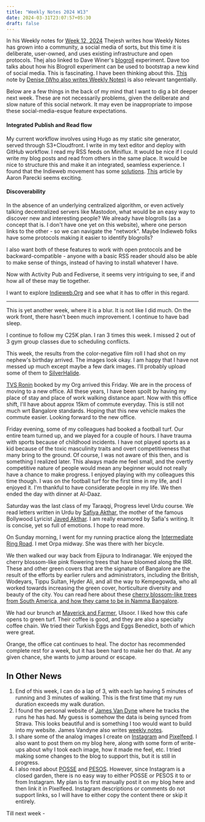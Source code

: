 ```yaml
---
title: "Weekly Notes 2024 W13"
date: 2024-03-31T23:07:57+05:30
draft: false
---
```


In his Weekly notes for [Week 12, 2024](https://thejeshgn.com/2024/03/22/weekly-notes-12-2024/) Thejesh writes how Weekly Notes has grown into a community, a social media of sorts, but this time it is deliberate, user-owned, and uses existing infrastructure and open protocols. Thej also linked to Dave Winer's [blogroll](https://blogroll.social/) experiment. Dave too talks about how his Blogroll experiment can be used to bootstrap a new kind of social media. This is fascinating. I have been thinking about this. [This](https://styledeficit.tumblr.com/post/746215913417768960/why-has-linkedin-become-so-weird-coco-khan) note by [Denise (Who also writes Weekly Notes)](https://walknotes.com/about/) is also relevant tangentially.

Below are a few things in the back of my mind that I want to dig a bit deeper next week. These are not necessarily problems, given the deliberate and slow nature of this social network. It may even be inappropriate to impose these social-media-esque feature expectations.

#### Integrated Publish and Read flow

My current workflow involves using Hugo as my static site generator, served through S3+Cloudfront. I write in my text editor and deploy with GitHub workflow. I read my RSS feeds on Miniflux. It would be nice if I could write my blog posts and read from others in the same place. It would be nice to structure this and make it an integrated, seamless experience. I found that the Indieweb movement has some [solutions](https://indieweb.org/reader). [This](https://aaronparecki.com/2018/04/20/46/indieweb-reader-my-new-home-on-the-internet) article by Aaron Parecki seems exciting.

#### Discoverability

In the absence of an underlying centralized algorithm, or even actively talking decentralized servers like Mastodon, what would be an easy way to discover new and interesting people? We already have blogrolls (as a concept that is. I don't have one yet on this website), where one person links to the other - so we can navigate the "network". Maybe Indieweb folks have some protocols making it easier to identify blogrolls?

I also want both of these features to work with open protocols and be backward-compatible - anyone with a basic RSS reader should also be able to make sense of things, instead of having to install whatever I have.

Now with Activity Pub and Fediverse, it seems very intriguing to see, if and how all of these may tie together.

I want to explore [Indieweb.Org](https://indieweb.org/) and see what it has to offer in this regard.

---

This is yet another week, where it is a blur. It is not like I did much. On the work front, there hasn't been much improvement. I continue to have bad sleep.

I continue to follow my C25K plan. I ran 3 times this week. I missed 2 out of 3 gym group classes due to scheduling conflicts.

This week, the results from the color-negative film roll I had shot on my nephew's birthday arrived. The images look okay. I am happy that I have not messed up much except maybe a few dark images. I'll probably upload some of them to [SilverHalide](https://silverhalide.kernelanxiety.dev).

[TVS Ronin](https://www.tvsmotor.com/tvs-ronin) booked by my Org arrived this Friday. We are in the process of moving to a new office. All these years, I have been spoilt by having my place of stay and place of work walking distance apart. Now with this office shift, I'll have about approx 15km of commute everyday. This is still not much wrt Bangalore standards. Hoping that this new vehicle makes the commute easier. Looking forward to the new office.

Friday evening, some of my colleagues had booked a football turf. Our entire team turned up, and we played for a couple of hours. I have trauma with sports because of childhood incidents. I have not played sports as a kid because of the toxic masculinity traits and overt competitiveness that many bring to the ground. Of course, I was not aware of this then, and is something I realized later. This always made me feel small, and the overtly competitive nature of people would mean any beginner would not really have a chance to make progress. I enjoyed playing with my colleagues this time though. I was on the football turf for the first time in my life, and I enjoyed it. I'm thankful to have considerate people in my life. We then ended the day with dinner at Al-Daaz.

Saturday was the last class of my Taraqqi, Progress level Urdu course. We read letters written in Urdu by [Safiya Akthar](https://feminisminindia.com/2022/08/04/safia-akhtar-genius-and-connoisseur-of-urdu-literature-indian-women-history/), the mother of the famous Bollywood Lyricist [Javed Akthar](https://en.wikipedia.org/wiki/Javed_Akhtar). I am really enamored by Safia's writing. It is concise, yet so full of emotions. I hope to read more.

On Sunday morning, I went for my running practice along the [Intermediate Ring Road](https://maps.app.goo.gl/AGd6wL8VgTHFpK9r5). I met Orpa midway. She was there with her bicycle.

We then walked our way back from Ejipura to Indiranagar. We enjoyed the cherry blossom-like pink flowering trees that have bloomed along the IRR. These and other green covers that are the signature of Bangalore are the result of the efforts by earlier rulers and administrators, including the British, Wodeyars, Tippu Sultan, Hyder Ali, and all the way to Kempegowda, who all worked towards increasing the green cover, horticulture diversity and beauty of the city. You can read here about these [cherry blossom-like trees from South America, and how they came to be in Namma Bangalore](https://www.indiatoday.in/lifestyle/travel/story/how-bengaluru-got-its-pink-blossoms-2489465-2024-01-16).

We had our brunch at [Maverick and Farmer](https://maps.app.goo.gl/kb4BbEyAuo8ok3mB6), Ulsoor. I liked how this cafe opens to green turf. Their coffee is good, and they are also a specialty coffee chain. We tried their Turkish Eggs and Eggs Benedict, both of which were great.

Orange, the office cat continues to heal. The doctor has recommended complete rest for a week, but it has been hard to make her do that. At any given chance, she wants to jump around or escape.

## In Other News

1. End of this week, I can do a lap of 3, with each lap having 5 minutes of running and 3 minutes of walking. This is the first time that my run duration exceeds my walk duration.
2. I found the personal website of [James Van Dyne](https://jamesvandyne.com/runs/) where he tracks the runs he has had. My guess is somehow the data is being synced from Strava. This looks beautiful and is something I too would want to build into my website. James Vandyne also writes [weekly notes](https://jamesvandyne.com/the-week/).
3. I share some of the analog images I create on [Instagram](https://www.instagram.com/rohitshetty00/) and [Pixelfeed](https://pixelfed.social/i/web/profile/630313206382745096). I also want to post them on my blog here, along with some form of write-ups about why I took each image, how it made me feel, etc. I tried making some changes to the blog to support this, but it is still in progress.
4. I also read about [POSSE](https://indieweb.org/POSSE) and [PESOS](https://indieweb.org/PESOS). However, since Instagram is a closed garden, there is no easy way to either POSSE or PESOS it to or from Instagram. My plan is to first manually post it on my blog here and then link it in Pixelfeed. Instagram descriptions or comments do not support links, so I will have to either copy the content there or skip it entirely.

Till next week -

